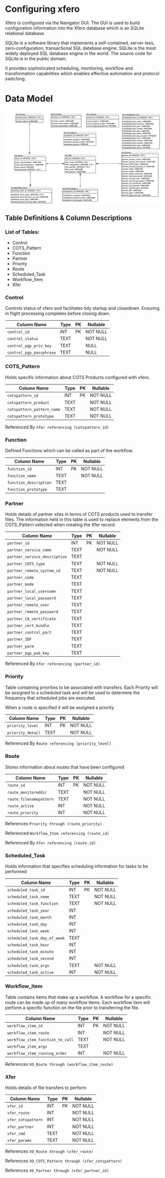 # Configuring xfero

Xfero is configured via the Navigator GUI. The GUI is used to build configuration information into the Xfero database which is an SQLite relational database.

SQLite is a software library that implements a self-contained, server-less, zero-configuration, transactional SQL database engine. SQLite is the most widely deployed SQL database engine in the world. The source code for SQLite is in the public domain.

It provides sophisticated scheduling, monitoring, workflow and transformation capabilities which enables effective automation and protocol switching.

# Data Model

![alt text](data-model.png "Logo Title Text 1")

## Table Definitions & Column Descriptions

### List of Tables:

* Control
* COTS_Pattern
* Function
* Partner
* Priority
* Route
* Scheduled_Task
* Workflow_Item
* Xfer

### Control

Controls status of xfero and facilitates tidy startup and closedown. Ensuring in flight processing completes before closing down.

Column Name       | Type  | PK | Nullable
------------------|-------|----|-------------------------
``control_id``    | INT   | PK | NOT NULL
``control_status``| TEXT  |    | NOT NULL
``control_pgp_priv_key``| TEXT  |    | NULL     
``control_pgp_passphrase``| TEXT  |    | NULL

### COTS_Pattern

Holds specific information about COTS Products configured with xfero.

Column Name       | Type  | PK | Nullable
------------------|-------|----|-------------------------
``cotspattern_id``| INT   | PK | NOT NULL
``cotspattern_product``| TEXT  |    | NOT NULL
``cotspattern_pattern_name``| TEXT  |    | NOT NULL
``cotspattern_prototype``| TEXT  |    | NOT NULL

Referenced By ``Xfer referencing (cotspattern_id)``

### Function

Defined Functions which can be called as part of the workflow.

Column Name       | Type  | PK | Nullable
------------------|-------|----|-------------------------
``function_id``| INT   | PK | NOT NULL
``function_name``| TEXT  |    | NOT NULL
``function_description``|TEXT  |    |          
``function_prototype``| TEXT  |    |

### Partner

Holds details of partner sites in terms of COTS products used to transfer files. The information held in this table is used to replace elements from the
COTS_Pattern selected when creating the Xfer record.

Column Name       | Type  | PK | Nullable
------------------|-------|----|-------------------------
``partner_id``    | INT   | PK | NOT NULL
``partner_service_name``| TEXT  |    | NOT NULL
``partner_service_description``| TEXT  |    |       
``partner_COTS_type``| TEXT  |    | NOT NULL
``partner_remote_system_id``| TEXT  |    | NOT NULL
``partner_code``| TEXT  |    |          
``partner_mode``| TEXT   |    |
``partner_local_username``| TEXT  |    |          
``partner_local_password``| TEXT  |    |          
``partner_remote_user``| TEXT  |    |          
``partner_remote_password``| TEXT  |    |          
``partner_CA_certificate``| TEXT  |    |          
``partner_cert_bundle``| TEXT  |    |          
``partner_control_port``| TEXT  |    |          
``partner_IDF``| TEXT  |    |          
``partner_parm``| TEXT  |    |          
``partner_pgp_pub_key``| TEXT  |    |          

Referenced By ``Xfer referencing (partner_id)``

### Priority

Table containing priorities to be associated with transfers. Each Priority will be assigned to a scheduled task and will be used to determine the frequency that scheduled jobs are executed.

When a route is specified it will be assigned a priority.

Column Name       | Type  | PK | Nullable
------------------|-------|----|-------------------------
``priority_level``| INT   | PK | NOT NULL
``priority_detail``| TEXT  |    | NOT NULL

Referenced By ``Route referencing (priority_level)``

### Route

Stores information about routes that have been configured

Column Name       | Type  | PK | Nullable
------------------|-------|----|-------------------------
``route_id``      | INT   | PK | NOT NULL
``route_monitoreddir``| TEXT  |    | NOT NULL
``route_filenamepattern``| TEXT  |    | NOT NULL
``route_active``  | INT   |    | NOT NULL
``route_priority``| INT   |    | NOT NULL

References ``Priority through (route_priority)``

Referenced ``Workflow_Item referencing (route_id)``

Referenced By ``Xfer referencing (route_id)``

### Scheduled_Task

Holds information that specifies scheduling information for tasks to be performed

Column Name       | Type  | PK | Nullable
------------------|-------|----|-------------------------
``scheduled_task_id``| INT   | PK | NOT NULL
``scheduled_task_name``| TEXT  |    | NOT NULL
``scheduled_task_function``| TEXT  |    | NOT NULL
``scheduled_task_year``| INT   |    |          
``scheduled_task_month``| INT   |    |          
``scheduled_task_day``| INT   |    |          
``scheduled_task_week``| INT   |    |          
``scheduled_task_day_of_week``| TEXT  |    |          
``scheduled_task_hour``| INT   |    |          
``scheduled_task_minute``| INT   |    |          
``scheduled_task_second``| INT   |    |          
``scheduled_task_args``| TEXT  |    | NOT NULL
``scheduled_task_active``| INT   |    | NOT NULL

### Workflow_Item

Table contains items that make up a workflow. A workflow for a specific route can be made up of many workflow items. Each workflow item will perform a specific function on the file prior to transferring the file.

Column Name       | Type  | PK | Nullable
------------------|-------|----|-------------------------
``workflow_item_id``| INT   | PK | NOT NULL
``workflow_item_route``| INT   |    | NOT NULL
``workflow_item_function_to_call``| TEXT  |    | NOT NULL
``workflow_item_args``| TEXT  |    |          
``workflow_item_running_order``| INT   |    | NOT NULL

References ``XO_Route through (workflow_item_route)``

### Xfer

Holds details of file transfers to perform

Column Name       | Type  | PK | Nullable
------------------|-------|----|-------------------------
``xfer_id``       | INT   | PK | NOT NULL
``xfer_route``    | INT   |    | NOT NULL
``xfer_cotspattern``| INT   |    | NOT NULL
``xfer_partner``  | INT   |    | NOT NULL
``xfer_cmd``      | TEXT  |    | NOT NULL
``xfer_params``   | TEXT  |    | NOT NULL

References ``XO_Route through (xfer_route)``

References ``XO_COTS_Pattern through (xfer_cotspattern)``

References ``XO_Partner through (xfer_partner_id)``
